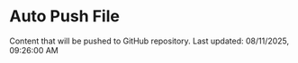 # Auto Push File

Content that will be pushed to GitHub repository.
Last updated: 08/11/2025, 09:26:00 AM